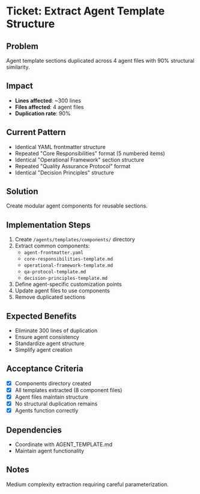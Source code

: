 
# Ticket: Extract Agent Template Structure

## Problem
Agent template sections duplicated across 4 agent files with 90% structural similarity.

## Impact
- **Lines affected**: ~300 lines
- **Files affected**: 4 agent files
- **Duplication rate**: 90%

## Current Pattern
- Identical YAML frontmatter structure
- Repeated "Core Responsibilities" format (5 numbered items)
- Identical "Operational Framework" section structure
- Repeated "Quality Assurance Protocol" format
- Identical "Decision Principles" structure

## Solution
Create modular agent components for reusable sections.

## Implementation Steps
1. Create `/agents/templates/components/` directory
2. Extract common components:
   - `agent-frontmatter.yaml`
   - `core-responsibilities-template.md`
   - `operational-framework-template.md`
   - `qa-protocol-template.md`
   - `decision-principles-template.md`
3. Define agent-specific customization points
4. Update agent files to use components
5. Remove duplicated sections

## Expected Benefits
- Eliminate 300 lines of duplication
- Ensure agent consistency
- Standardize agent structure
- Simplify agent creation

## Acceptance Criteria
- [x] Components directory created
- [x] All templates extracted (8 component files)
- [x] Agent files maintain structure
- [x] No structural duplication remains
- [x] Agents function correctly

## Dependencies
- Coordinate with AGENT_TEMPLATE.md
- Maintain agent functionality

## Notes
Medium complexity extraction requiring careful parameterization.
